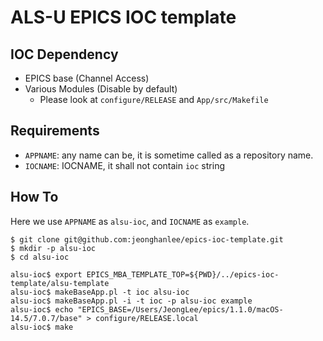 # ALS-U EPICS IOC template

## IOC Dependency

* EPICS base (Channel Access)
* Various Modules (Disable by default)
	* Please look at `configure/RELEASE` and `App/src/Makefile`

## Requirements

* `APPNAME`: any name can be, it is sometime called as a repository name.
* `IOCNAME`: IOCNAME, it shall not contain `ioc` string

## How To

Here we use `APPNAME` as `alsu-ioc`, and `IOCNAME` as `example`.

```
$ git clone git@github.com:jeonghanlee/epics-ioc-template.git
$ mkdir -p alsu-ioc
$ cd alsu-ioc

alsu-ioc$ export EPICS_MBA_TEMPLATE_TOP=${PWD}/../epics-ioc-template/alsu-template
alsu-ioc$ makeBaseApp.pl -t ioc alsu-ioc
alsu-ioc$ makeBaseApp.pl -i -t ioc -p alsu-ioc example
alsu-ioc$ echo "EPICS_BASE=/Users/JeongLee/epics/1.1.0/macOS-14.5/7.0.7/base" > configure/RELEASE.local
alsu-ioc$ make
```
